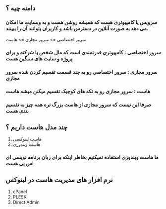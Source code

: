 ## دامنه چیه ؟

### سرویس یا کامپیوتری هست که همیشه روشن هست و به وبسایت ما امکان می دهد به صورت آنلاین در دسترس باشد و کاربران بتوانند آن را ببینند.

سرور اختصاصی => سرور مجازی => هاست 
### سرور اختصاصی : کامپیوتری قدرتمندی است که مال شخص یا شرکته و برای پروژه و سایت های سنگین هست
### سرور مجازی : سرور اختصاصی رو به چند قسمت تقسیم کردن شده سرور مجازی
### هاست : سرور مجازی رو به تکه های کوچیک تقسیم میکنن میشه هاست

### صرفا این نیست که سرور مجازی از هاست بزرگ تره همه چیز به تقسیم بندی هست

## چند مدل هاست داریم ؟
1. هاست لینوکسی
2. هاست ویندوزی

### ما هاست ویندوزی استفاده نمیکنیم بخاطر اینکه برای زبان برنامه نویسی ای اس پی هست

## نرم افزار های مدیریت هاست در لینوکس 
1. cPanel 
2. PLESK
3. Direct Admin 